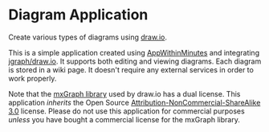 Diagram Application
===================

Create various types of diagrams using [draw.io](http://www.draw.io/).

This is a simple application created using [AppWithinMinutes](http://extensions.xwiki.org/xwiki/bin/view/Extension/App+Within+Minutes+Application) and integrating [jgraph/draw.io](https://github.com/jgraph/draw.io). It supports both editing and viewing diagrams. Each diagram is stored in a wiki page. It doesn't require any external services in order to work properly.

Note that the [mxGraph library](http://www.jgraph.com/mxgraph.html) used by draw.io has a dual license. This application *inherits* the Open Source [Attribution-NonCommercial-ShareAlike 3.0](http://creativecommons.org/licenses/by-nc-sa/3.0/) license. Please do not use this application for commercial purposes *unless* you have bought a commercial license for the mxGraph library.
